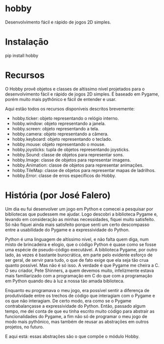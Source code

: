 # hobby
Desenvolvimento fácil e rápido de jogos 2D simples.

# Instalação
pip install hobby

# Recursos
O Hobby provê objetos e classes de altíssimo nível projetados para o desenvolvimento fácil e rápido de jogos 2D simples. É baseado em Pygame, porém muito mais pythônico e fácil de entender e usar.

Aqui estão todos os recursos disponíveis descritos brevemente:

- hobby.ticker: objeto representando o relógio interno.
- hobby.window: objeto representando a janela.
- hobby.screen: objeto representando a tela.
- hobby.camera: objeto representando a câmera.
- hobby.keyboard: objeto representando o teclado.
- hobby.mouse: objeto representando o mouse.
- hobby.joysticks: tupla de objetos representando joysticks.
- hobby.Sound: classe de objetos para representar sons.
- hobby.Image: classe de objetos para representar imagens.
- hobby.Animation: classe de objetos para representar animações.
- hobby.TileMap: classe de objetos para representar mapas de ladrilhos.
- hobby.Error: classe de erros específicos do Hobby.

# História (por José Falero)
Um dia eu fui desenvolver um jogo em Python e comecei a pesquisar por bibliotecas que pudessem me ajudar. Logo descobri a biblioteca Pygame e, levando em consideração as minhas necessidades, fiquei muito satisfeito. Só não fiquei ainda mais satisfeito porque senti um certo descompasso entre a usabilidade do Pygame e a expressividade do Python.

Python é uma linguagem de altíssimo nível, e não falta quem diga, num misto de brincadeira e elogio, que o código Python é quase como se fosse uma espécie de pseudo-código executável. A biblioteca Pygame, por outro lado, às vezes é bastante burocrática, em parte pelo evidente esforço de ser geral, de servir para tudo, o que de fato exige que ela seja tão crua quanto possível. Mas não é só isso. A verdade é que Pygame me cheira a C. O seu criador, Pete Shinners, a quem devemos muito, infelizmente estava mais familiarizado com a programação em C do que com a programação em Python quando deu à luz a nossa tão amada biblioteca.

Enquanto eu programava o meu jogo, era possível sentir a diferença de produtividade entre os trechos de código que interagiam com o Pygame e os que não interagiam. De certo modo, era como se o Pygame contrabalançasse a expressividade do Python. Então, passado algum tempo, me dei conta de que eu tinha escrito muito código para abstrair as funcionalidades do Pygame, a fim não só de programar o meu jogo de modo mais pythônico, mas também de reusar as abstrações em outros projetos, no futuro.

E aqui está: essas abstrações são o que compõe o módulo Hobby.
